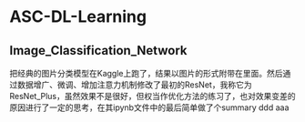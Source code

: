 # ASC-DL-Learning
## Image_Classification_Network
把经典的图片分类模型在Kaggle上跑了，结果以图片的形式附带在里面。然后通过数据增广、微调、增加注意力机制修改了最初的ResNet，我称它为ResNet_Plus，虽然效果不是很好，但权当作优化方法的练习了，也对效果变差的原因进行了一定的思考，在其ipynb文件中的最后简单做了个summary
ddd
aaa
